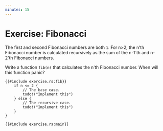 ```yaml
---
minutes: 15
---
```


# Exercise: Fibonacci

The first and second Fibonacci numbers are both `1`. For n>2, the n'th Fibonacci
number is calculated recursively as the sum of the n-1'th and n-2'th Fibonacci
numbers.

Write a function `fib(n)` that calculates the n'th Fibonacci number. When will
this function panic?

```rust,editable,should_panic
{{#include exercise.rs:fib}}
    if n <= 2 {
        // The base case.
        todo!("Implement this")
    } else {
        // The recursive case.
        todo!("Implement this")
    }
}

{{#include exercise.rs:main}}
```
